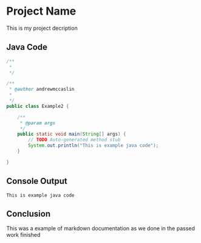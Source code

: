 # Project Name
This is my project decription 

## Java Code
```Java
/**
 * 
 */

/**
 * @author andrewmccaslin
 *
 */
public class Example2 {

	/**
	 * @param args
	 */
	public static void main(String[] args) {
		// TODO Auto-generated method stub
		System.out.println("This is example java code");
	}

}
```

## Console Output
```
This is example java code
```

## Conclusion
This was a example of markdown documentation as we done in the passed work finished
